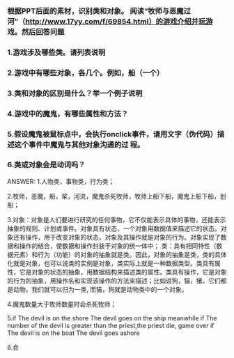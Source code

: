 ### 根据PPT后面的素材，识别类和对象。 阅读“牧师与恶魔过河”（http://www.17yy.com/f/69854.html）的游戏介绍并玩游 戏。然后回答问题 

### 1.游戏涉及哪些类。请列表说明
### 2.游戏中有哪些对象，各几个。例如，船（一个）
### 3.类和对象的区别是什么？举一个例子说明
### 4.游戏中的魔鬼，有哪些属性和方法？
### 5.假设魔鬼被鼠标点中，会执行onclick事件，请用文字（伪代码）描述这个事件中魔鬼与其他对象沟通的过 程。
### 6.类或对象会是动词吗？

ANSWER:
1.人物类，事物类，行为类；

2.牧师，恶魔，船，桨，河流，魔鬼杀死牧师，牧师上船下船，魔鬼上船下船，划船； 

3.对象：对象是人们要进行研究的任何事物，它不仅能表示具体的事物，还能表示抽象的规则、计划或事件。对象具有状态，一个对象用数据值来描述它的状态。对象还有操作，用于改变对象的状态，对象及其操作就是对象的行为。对象实现了数据和操作的结合，使数据和操作封装于对象的统一体中； 类：具有相同特性（数据元素）和行为（功能）的对象的抽象就是类。因此，对象的抽象是类，类的具体化就是对象，也可以说类的实例是对象，类实际上就是一种数据类型。类具有属性，它是对象的状态的抽象，用数据结构来描述类的属性。类具有操作，它是对象的行为的抽象，用操作名和实现该操作的方法来描述；比如说狗，猫，猪。它们都是动物，我们就可以归为一类, 而猫，狗就是动物类中的一个对象。

4.魔鬼数量大于牧师数量时会杀死牧师；

5.if The devil is on the shore The devil goes on the ship meanwhile if The number of the devil is greater than the priest,the priest die, game over if The devil is on the boat The devil goes ashore 

6.会 